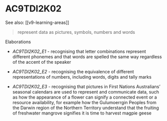 
# AC9TDI2K02 

See also: [[v9-learning-areas]]

> represent data as pictures, symbols, numbers and words

Elaborations


- _AC9TDI2K02_E1_ - recognising that letter combinations represent different phonemes and that words are spelled the same way regardless of the accent of the speaker

- _AC9TDI2K02_E2_ - recognising the equivalence of different representations of numbers, including words, digits and tally marks

- _AC9TDI2K02_E3_ - recognising that pictures in First Nations Australians’ seasonal calendars are used to represent and communicate data, such as how the appearance of a flower can signify a connected event or a resource availability, for example how the Gulumoerrgin Peoples from the Darwin region of the Northern Territory understand that the fruiting of freshwater mangrove signifies it is time to harvest magpie geese

